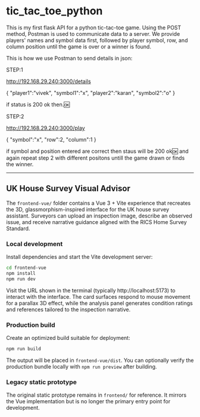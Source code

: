 # tic_tac_toe_python
This is my first flask API for a python tic-tac-toe game.
Using the POST method, Postman is used to communicate data to a server.
We provide players' names and symbol data first, followed by player symbol, row, and column position until the game is over or a winner is found.

This is how we use Postman to send details in json:

STEP:1

http://192.168.29.240:3000/details

{
    "player1":"vivek",
    "symbol1":"x",
    "player2":"karan",
    "symbol2":"o"
}


if status is 200 ok then.🆗


STEP:2


http://192.168.29.240:3000/play


{
    "symbol":"x",
    "row":2,
    "column":1
}


if symbol and position entered are correct then staus will be 200 ok🆗 and again repeat step 2 with different positons untill the game drawn or finds the winner.

---

## UK House Survey Visual Advisor

The `frontend-vue/` folder contains a Vue 3 + Vite experience that recreates the 3D, glassmorphism-inspired interface for the UK house survey assistant. Surveyors can upload an inspection image, describe an observed issue, and receive narrative guidance aligned with the RICS Home Survey Standard.

### Local development

Install dependencies and start the Vite development server:

```bash
cd frontend-vue
npm install
npm run dev
```

Visit the URL shown in the terminal (typically http://localhost:5173) to interact with the interface. The card surfaces respond to mouse movement for a parallax 3D effect, while the analysis panel generates condition ratings and references tailored to the inspection narrative.

### Production build

Create an optimized build suitable for deployment:

```bash
npm run build
```

The output will be placed in `frontend-vue/dist`. You can optionally verify the production bundle locally with `npm run preview` after building.

### Legacy static prototype

The original static prototype remains in `frontend/` for reference. It mirrors the Vue implementation but is no longer the primary entry point for development.
